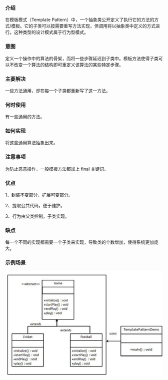 ### 介绍

在模板模式（Template Pattern）中，一个抽象类公开定义了执行它的方法的方式/模板。它的子类可以按需要重写方法实现，但调用将以抽象类中定义的方式进行。这种类型的设计模式属于行为型模式。

### 意图

定义一个操作中的算法的骨架，而将一些步骤延迟到子类中。模板方法使得子类可以不改变一个算法的结构即可重定义该算法的某些特定步骤。

### 主要解决

一些方法通用，却在每一个子类都重新写了这一方法。

### 何时使用

有一些通用的方法。

### 如何实现

将这些通用算法抽象出来。

### 注意事项

为防止恶意操作，一般模板方法都加上 final 关键词。

### 优点

1、封装不变部分，扩展可变部分。

2、提取公共代码，便于维护。

3、行为由父类控制，子类实现。

### 缺点

每一个不同的实现都需要一个子类来实现，导致类的个数增加，使得系统更加庞大。

### 示例场景

![模板模式](../../img/行为型模式/模板模式.jpg)